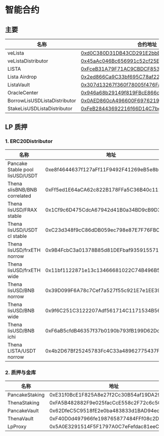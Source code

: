 # 智能合约

## 主要

<table><thead><tr><th width="289">名称</th><th>合约地址</th></tr></thead><tbody><tr><td>veLista</td><td><a href="https://bscscan.com/address/0xd0C380D31DB43CD291E2bbE2Da2fD6dc877b87b3">0xd0C380D31DB43CD291E2bbE2Da2fD6dc877b87b3</a></td></tr><tr><td>veListaDistributor</td><td><a href="https://bscscan.com/address/0x45aAc046Bc656991c52cf25E783c6942425ce40C">0x45aAc046Bc656991c52cf25E783c6942425ce40C</a></td></tr><tr><td>LISTA</td><td><a href="https://bscscan.com/address/0xFceB31A79F71AC9CBDCF853519c1b12D379EdC46">0xFceB31A79F71AC9CBDCF853519c1b12D379EdC46</a></td></tr><tr><td>Lista Airdrop</td><td><a href="https://bscscan.com/address/0x2ed866Ca9C33bf695C78af222d61Bd4D9cB558d3">0x2ed866Ca9C33bf695C78af222d61Bd4D9cB558d3</a></td></tr><tr><td>ListaVault</td><td><a href="https://bscscan.com/address/0x307d13267f360f78005f476fa913f8848f30292a">0x307d13267f360f78005f476Fa913F8848F30292A</a></td></tr><tr><td>OracleCenter</td><td><a href="https://bscscan.com/address/0x946a68b29149f819FBcE866cED3632e0C9F7C53b">0x946a68b29149f819FBcE866cED3632e0C9F7C53b</a></td></tr><tr><td>BorrowLisUSDListaDistributor</td><td><a href="https://bscscan.com/address/0x0aed860ca496600f6976219cb1acec435d7f4f3b">0x0AED860cA496600F6976219Cb1acEc435d7F4f3B</a></td></tr><tr><td>StakeLisUSDListaDistributor</td><td><a href="https://bscscan.com/address/0xFeB28443692216f66D14C7be4a449a765E2BDbAc">0xFeB28443692216f66D14C7be4a449a765E2BDbAc</a></td></tr></tbody></table>

## LP 质押

### 1. ERC20Distributor

| 名称                              | 地址                                      |
| --------------------------------- | ----------------------------------------- |
| Pancake Stable pool lisUSD/USDT   | 0xe8f4644637f127aFf11F9492F41269eB5e8b8dD2 |
| Thena slisBNB/BNB correlated      | 0xFf5ed1E64aCA62c822B178FFa5C36B40c112Eb00 |
| Thena lisUSD/FRAX stable          | 0x1Cf9c6D475CdcA67942d41B0a34BD9cB9D336C4d |
| Thena lisUSD/USDT cl stable       | 0xC23d348f9cC86dDB059ec798e87E7F76FBC077C1 |
| Thena lisUSD/frxETH norrow        | 0x9B4FcbC3a01378B85d81DEFbaf9359155718be4a |
| Thena lisUSD/frxETH wide          | 0x11bf1122871e13c13466681022C74B496B59147a |
| Thena lisUSD/BNB norrow           | 0x39D099F6A78c7Cef7a527f55c921E7e1EE39716a |
| Thena lisUSD/BNB wide             | 0x9f6C251C3122207Adf561714C1171534B569eFf4 |
| Thena lisUSD/BNB ichi             | 0xF6aB5cfdB46357f37b0190b793fB199D62Dcf504 |
| Thena LISTA/USDT norrow           | 0x4b2D67Bf25245783Fc4C33a48962775437F9159c |

### 2. 质押与金库

| 名称            | 地址                                      |
| --------------- | ----------------------------------------- |
| PancakeStaking  | 0xE31f0BcE1F825A8e27f2Cc30B54af19DA2978f10 |
| ThenaStaking    | 0xFA5B482882F9e025facCcE558c2F72c6c50AC719 |
| PancakeVault    | 0x62DfeC5C9518fE2e0ba483833d1BAD94ecF68153 |
| ThenaVault      | 0xF40D0d497966fe198765877484FFf08c2D2004ad |
| LpProxy         | 0x5A0E3291514F5F1797A0C7eFefdac81eeC70ec01 |